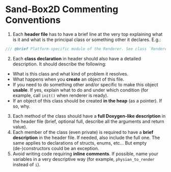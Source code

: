 # Sand-Box2D Commenting Conventions
1. Each **header file** has to have a brief line at the very top explaining what is it
and what is the principal class or something other it declares. E.g.:
```cpp
/// @brief Platform-specific module of the Renderer. See class `Renderer`.
```
2. Each **class declaration** in header should also have a detailed description.
It should describe the following:
  * What is this class and what kind of problem it resolves.
  * What happens when you **create** an object of this file.
  * If you need to do something other and/or specific to make this object **usable**.
  If yes, explain what to do and under which condition
  (for example, call `init()` when renderer is ready).
  * If an object of this class should be created **in the heap** (as a pointer).
  If so, why.
3. Each method of the class should have
a **full Doxygen-like description** in the header file
(brief, optional full, describe all the arguments and return value).
4. Each member of the class (even private)
is required to have a **brief description** in the header file.
If needed, also include the full one.
The same applies to declarations of structs, enums, etc...
But empty (de-)constructors could be an exception.
5. Avoid writing code requiring **inline comments**.
If possible, name your variables in a very descriptive way
(for example, `physian_to_render` instead of `i`).
